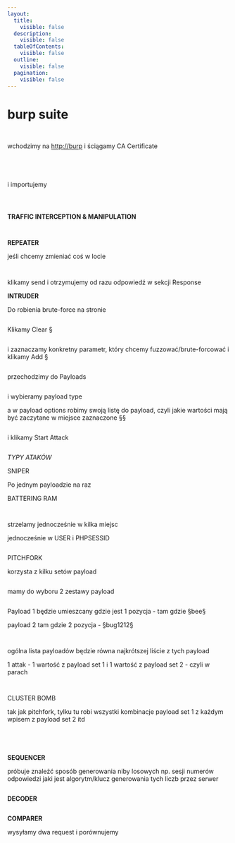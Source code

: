 ```yaml
---
layout:
  title:
    visible: false
  description:
    visible: false
  tableOfContents:
    visible: false
  outline:
    visible: false
  pagination:
    visible: false
---
```


# burp suite

<div data-full-width="true">

<figure><img src=".gitbook/assets/1.jpg" alt=""><figcaption></figcaption></figure>

</div>

<div data-full-width="true">

<figure><img src=".gitbook/assets/2.jpg" alt=""><figcaption></figcaption></figure>

</div>

wchodzimy na [http://burp](http://burp) i ściągamy CA Certificate

<figure><img src=".gitbook/assets/1 (1).jpg" alt=""><figcaption></figcaption></figure>

<figure><img src=".gitbook/assets/2 (1).jpg" alt=""><figcaption></figcaption></figure>

<figure><img src=".gitbook/assets/3.jpg" alt=""><figcaption></figcaption></figure>

<figure><img src=".gitbook/assets/4.jpg" alt=""><figcaption></figcaption></figure>

i importujemy

<figure><img src=".gitbook/assets/1 (2).jpg" alt=""><figcaption></figcaption></figure>

<div data-full-width="true">

<figure><img src=".gitbook/assets/2 (2).jpg" alt=""><figcaption></figcaption></figure>

</div>

<div data-full-width="true">

<figure><img src=".gitbook/assets/3 (1).jpg" alt=""><figcaption></figcaption></figure>

</div>

**TRAFFIC INTERCEPTION & MANIPULATION**

<div data-full-width="true">

<figure><img src=".gitbook/assets/1 (3).jpg" alt=""><figcaption></figcaption></figure>

</div>

<div data-full-width="true">

<figure><img src=".gitbook/assets/2 (3).jpg" alt=""><figcaption></figcaption></figure>

</div>

**REPEATER**

jeśli chcemy zmieniać coś w locie

<div data-full-width="true">

<figure><img src=".gitbook/assets/1 (4).jpg" alt=""><figcaption></figcaption></figure>

</div>

<div data-full-width="true">

<figure><img src=".gitbook/assets/2 (4).jpg" alt=""><figcaption></figcaption></figure>

</div>

klikamy send i otrzymujemy od razu odpowiedź w sekcji Response

**INTRUDER**

Do robienia brute-force na stronie

<div data-full-width="true">

<figure><img src=".gitbook/assets/1 (5).jpg" alt=""><figcaption></figcaption></figure>

</div>

Klikamy Clear §

<div data-full-width="true">

<figure><img src=".gitbook/assets/1 (6).jpg" alt=""><figcaption></figcaption></figure>

</div>

i zaznaczamy konkretny parametr, który chcemy fuzzować/brute-forcować i klikamy Add §

<div data-full-width="true">

<figure><img src=".gitbook/assets/1 (7).jpg" alt=""><figcaption></figcaption></figure>

</div>

przechodzimy do Payloads

<div data-full-width="true">

<figure><img src=".gitbook/assets/1 (8).jpg" alt=""><figcaption></figcaption></figure>

</div>

i wybieramy payload type

a w payload options robimy swoją listę do payload, czyli jakie wartości mają być zaczytane w miejsce zaznaczone §§

<div data-full-width="true">

<figure><img src=".gitbook/assets/1 (9).jpg" alt=""><figcaption></figcaption></figure>

</div>

i klikamy Start Attack

<div data-full-width="true">

<figure><img src=".gitbook/assets/1 (10).jpg" alt=""><figcaption></figcaption></figure>

</div>

_TYPY ATAKÓW_

SNIPER

Po jednym payloadzie na raz

BATTERING RAM

<div data-full-width="true">

<figure><img src=".gitbook/assets/1 (11).jpg" alt=""><figcaption></figcaption></figure>

</div>

<div data-full-width="true">

<figure><img src=".gitbook/assets/2 (5).jpg" alt=""><figcaption></figcaption></figure>

</div>

strzelamy jednocześnie w kilka miejsc

jednocześnie w USER i PHPSESSID

<div data-full-width="true">

<figure><img src=".gitbook/assets/1 (12).jpg" alt=""><figcaption></figcaption></figure>

</div>

PITCHFORK

korzysta z kilku setów payload

<div data-full-width="true">

<figure><img src=".gitbook/assets/1 (13).jpg" alt=""><figcaption></figcaption></figure>

</div>

mamy do wyboru 2 zestawy payload

<div data-full-width="true">

<figure><img src=".gitbook/assets/1 (14).jpg" alt=""><figcaption></figcaption></figure>

</div>

Payload 1 będzie umieszcany gdzie jest 1 pozycja - tam gdzie §bee§

payload 2 tam gdzie 2 pozycja - §bug1212§

<div data-full-width="true">

<figure><img src=".gitbook/assets/1 (15).jpg" alt=""><figcaption></figcaption></figure>

</div>

<div data-full-width="true">

<figure><img src=".gitbook/assets/2 (6).jpg" alt=""><figcaption></figcaption></figure>

</div>

ogólna lista payloadów będzie równa najkrótszej liście z tych payload

1 attak - 1 wartość z payload set 1 i 1 wartość z payload set 2 - czyli w parach

<div data-full-width="true">

<figure><img src=".gitbook/assets/1 (16).jpg" alt=""><figcaption></figcaption></figure>

</div>

<div data-full-width="true">

<figure><img src=".gitbook/assets/2 (7).jpg" alt=""><figcaption></figcaption></figure>

</div>

CLUSTER BOMB

tak jak pitchfork, tylku tu robi wszystki kombinacje payload set 1 z każdym wpisem z payload set 2 itd

<div data-full-width="true">

<figure><img src=".gitbook/assets/1 (17).jpg" alt=""><figcaption></figcaption></figure>

</div>

<div data-full-width="true">

<figure><img src=".gitbook/assets/2 (8).jpg" alt=""><figcaption></figcaption></figure>

</div>

<div data-full-width="true">

<figure><img src=".gitbook/assets/3 (2).jpg" alt=""><figcaption></figcaption></figure>

</div>

<div data-full-width="true">

<figure><img src=".gitbook/assets/4 (1).jpg" alt=""><figcaption></figcaption></figure>

</div>

**SEQUENCER**

próbuje znaleźć sposób generowania niby losowych np. sesji numerów odpowiedzi jaki jest algorytm/klucz generowania tych liczb przez serwer

<div data-full-width="true">

<figure><img src=".gitbook/assets/1 (18).jpg" alt=""><figcaption></figcaption></figure>

</div>

**DECODER**

<div data-full-width="true">

<figure><img src=".gitbook/assets/1 (19).jpg" alt=""><figcaption></figcaption></figure>

</div>

**COMPARER**

wysyłamy dwa request i porównujemy

<div data-full-width="true">

<figure><img src=".gitbook/assets/1 (20).jpg" alt=""><figcaption></figcaption></figure>

</div>

<div data-full-width="true">

<figure><img src=".gitbook/assets/2 (9).jpg" alt=""><figcaption></figcaption></figure>

</div>
